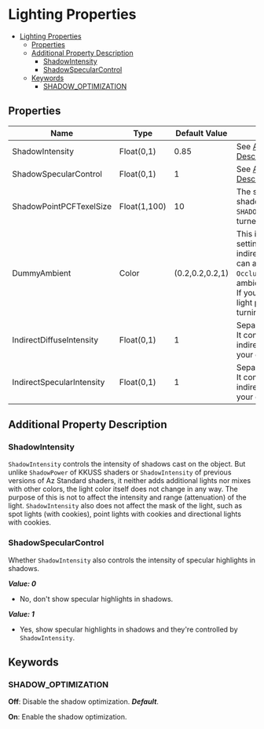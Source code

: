 # Lighting Properties

- [Lighting Properties](#lighting-properties)
  - [Properties](#properties)
  - [Additional Property Description](#additional-property-description)
    - [ShadowIntensity](#shadowintensity)
    - [ShadowSpecularControl](#shadowspecularcontrol)
  - [Keywords](#keywords)
    - [SHADOW\_OPTIMIZATION](#shadow_optimization)

## Properties
| Name                      | Type         | Default Value   | Description                                                                                                                                                                                                                                                                                                                                |
| ------------------------- | ------------ | --------------- | ------------------------------------------------------------------------------------------------------------------------------------------------------------------------------------------------------------------------------------------------------------------------------------------------------------------------------------------ |
| ShadowIntensity           | Float(0,1)   | 0.85            | See [Additional Property Description/ShadowIntensity](#shadowintensity).                                                                                                                                                                                                                                                                   |
| ShadowSpecularControl     | Float(0,1)   | 1               | See [Additional Property Description/ShadowSpecularControl](#shadowspecularcontrol).                                                                                                                                                                                                                                                       |
| ShadowPointPCFTexelSize   | Float(1,100) | 10              | The sampling offset of point light shadow PCF filter. `SHADOW_OPTIMIZATION` needs to be turned on to work.                                                                                                                                                                                                                                 |
| DummyAmbient              | Color        | (0.2,0.2,0.2,1) | This is a dummy ambient light setting, helping users obtain fake indirect lighting (diffuse term). And it can also make `OcclusionMap`, `OcclusionMapDetail(2)` work. ***rgb***: ambient light color, ***alpha***: not used. If you have ambient light setting or light probes in the scene, consider turning this off by setting (0,0,0). |
| IndirectDiffuseIntensity  | Float(0,1)   | 1               | Separated from `Occlusion` of KKUSS. It controls the diffuse term of real indirect lighting. You should setup your own indirect lights for it to work.                                                                                                                                                                                     |
| IndirectSpecularIntensity | Float(0,1)   | 1               | Separated from `Occlusion` of KKUSS. It controls the specular term of real indirect lighting. You should setup your own indirect lights for it to work.                                                                                                                                                                                    |

## Additional Property Description

### ShadowIntensity
`ShadowIntensity` controls the intensity of shadows cast on the object. But unlike `ShadowPower` of KKUSS shaders or `ShadowIntensity` of previous versions of Az Standard shaders, it neither adds additional lights nor mixes with other colors, the light color itself does not change in any way. The purpose of this is not to affect the intensity and range (attenuation) of the light. `ShadowIntensity` also does not affect the mask of the light, such as spot lights (with cookies), point lights with cookies and directional lights with cookies.

### ShadowSpecularControl
Whether `ShadowIntensity` also controls the intensity of specular highlights in shadows.

***Value: 0***
- No, don't show specular highlights in shadows.

***Value: 1***
- Yes, show specular highlights in shadows and they're controlled by `ShadowIntensity`.

## Keywords

### SHADOW_OPTIMIZATION
**Off**: Disable the shadow optimization. ***Default***.

**On**: Enable the shadow optimization.
